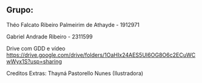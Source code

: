 ## Grupo:

Théo Falcato Ribeiro Palmeirim de Athayde - 1912971

Gabriel Andrade Ribeiro - 2311599

Drive com GDD e vídeo
https://drive.google.com/drive/folders/1OaHIx24AES5UI6OG8O6c2ECuWCwWyx1S?usp=sharing

Creditos Extras: Thayná Pastorello Nunes (Ilustradora)
